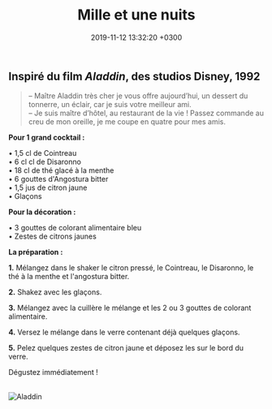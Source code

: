 ﻿---
layout: post
title: Mille et une nuits
date: 2019-11-12 13:32:20 +0300
description: You’ll find this post in your `_posts` directory. Go ahead and edit it and re-build the site to see your changes. # Add post description (optional)
img: milles-et-une-nuit-v1.png # Add image post (optional)
imgmini : milles-et-une-nuit-v1-mini.png
tags: [Aladdin]
author: # Add name author (optional)
---
## Inspiré du film *Aladdin*, des studios Disney, 1992

>&ndash; Maître Aladdin très cher je vous offre aujourd’hui, un dessert du tonnerre, un éclair, car je suis votre meilleur ami. <br>
>&ndash; Je suis maître d’hôtel, au restaurant de la vie ! Passez commande au creu de mon oreille, je me coupe en quatre pour mes amis.<br>

**Pour 1 grand cocktail :**

• 1,5 cl de Cointreau <br>
• 6 cl cl de Disaronno <br>
• 18 cl de thé glacé à la menthe <br>
• 6 gouttes d'Angostura bitter  <br>
• 1,5 jus de citron jaune <br>
• Glaçons <br>

**Pour la décoration :**

• 3 gouttes de colorant alimentaire bleu <br>
• Zestes de citrons jaunes <br>

**La préparation :**
 
**1.** Mélangez dans le shaker le citron pressé, le Cointreau, le Disaronno, le thé à la menthe et l'angostura bitter.

**2.** Shakez avec les glaçons. 

**3.** Mélangez avec la cuillère le mélange et les 2 ou 3 gouttes de colorant alimentaire.

**4.** Versez le mélange dans le verre contenant déjà quelques glaçons. 

**5.** Pelez quelques zestes de citron jaune et déposez les sur le bord du verre. 

Dégustez immédiatement ! <br><br>

![Aladdin]({{site.baseurl}}/assets/img/aladdin.jpg)
